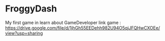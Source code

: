 # FroggyDash
My first game in learn about GameDeveloper
link game : https://drive.google.com/file/d/1jhGh55EEDehh982U94O5qjJFQHwCXOEe/view?usp=sharing
